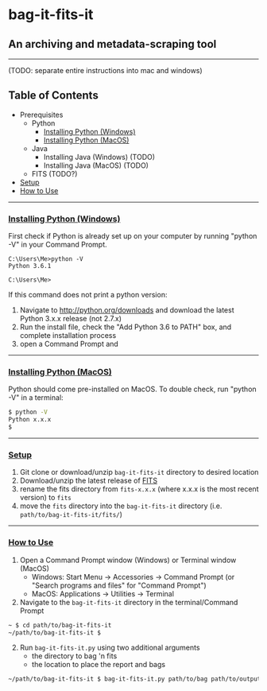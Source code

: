 # bag-it-fits-it
## An archiving and metadata-scraping tool
---

(TODO: separate entire instructions into mac and windows)

## Table of Contents

- Prerequisites
	- Python
		- [Installing Python (Windows)](#python-install-windows)
		- [Installing Python (MacOS)](#python-install-macos)
	- Java
		- Installing Java (Windows) (TODO)
		- Installing Java (MacOS) (TODO)
 	- FITS (TODO?)
- [Setup](#setup)
- [How to Use](#how-to-use)

---

### [Installing Python (Windows)](#python-install-windows)

First check if Python is already set up on your computer by running "python -V" in your Command Prompt.
```
C:\Users\Me>python -V
Python 3.6.1

C:\Users\Me>
```
If this command does not print a python version:

1. Navigate to http://python.org/downloads and download the latest Python 3.x.x release (not 2.7.x)
2. Run the install file, check the "Add Python 3.6 to PATH" box, and complete installation process
3. open a Command Prompt and

---

### [Installing Python (MacOS)](#python-install-macos)

Python should come pre-installed on MacOS. To double check, run "python -V" in a terminal:
```sh
$ python -V
Python x.x.x
$
```

---

### [Setup](#setup)

1. Git clone or download/unzip `bag-it-fits-it` directory to desired location
2. Download/unzip the latest release of [FITS](https://projects.iq.harvard.edu/fits/downloads)
3. rename the fits directory from `fits-x.x.x` (where x.x.x is the most recent version) to `fits`
4. move the `fits` directory into the `bag-it-fits-it` directory (i.e. `path/to/bag-it-fits-it/fits/`)

---

### [How to Use](#how-to-use)

1. Open a Command Prompt window (Windows) or Terminal window (MacOS)
	- Windows: Start Menu -> Accessories -> Command Prompt (or "Search programs and files" for "Command Prompt")
	- MacOS: Applications -> Utilities -> Terminal
2. Navigate to the `bag-it-fits-it` directory in the terminal/Command Prompt

```sh
~ $ cd path/to/bag-it-fits-it
~/path/to/bag-it-fits-it $
```

2. Run `bag-it-fits-it.py` using two additional arguments
	- the directory to bag 'n fits
	- the location to place the report and bags

```sh
~/path/to/bag-it-fits-it $ bag-it-fits-it.py path/to/bag path/to/output
```
